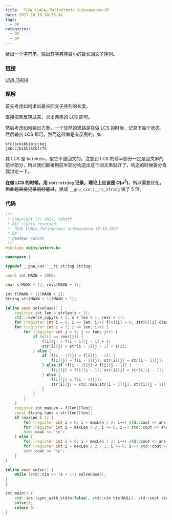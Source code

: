 ```yaml
---
title: 「UVA 11404」Palindromic Subsequence-DP
date: 2017-10-18 10:36:34
tags:
  - DP
categories:
  - OI
  - DP
---
```

给出一个字符串，输出其字典序最小的最长回文子序列。

<!-- more -->

### 链接
[UVA 11404](https://uva.onlinejudge.org/index.php?option=com_onlinejudge&Itemid=8&category=465&page=show_problem&problem=2399)

### 题解
首先考虑如何求出最长回文子序列的长度。

直接把串反转过来，求出两串的 LCS 即可。

然后考虑如何输出方案，一个显然的思路是在做 LCS 的时候，记录下每个状态，然后输出 LCS 即可，然而这样做是有反例的，如
``` plain
kfclbckibbibjccbej 
jebccjbibbikcblcfk
```
其 LCS 是 `bcibbibc`，但它不是回文的。注意到 LCS 的前半部分一定是回文串的前半部分，所以我们直接用前半部分构造出这个回文串就好了，构造的时候要分奇偶讨论一下。

**在做 LCS 的时候，用 `std::string` 记录，理论上应该是 $O(n ^ 3)$**，所以需要优化，~~但此题直接记录刚好能过~~，换成 `__gnu_cxx::__rc_string` 快了 $5$ 倍。

### 代码
``` cpp
/**
 * Copyright (c) 2017, xehoth
 * All rights reserved.
 * 「UVA 11404」Palindromic Subsequence 18-10-2017
 * DP
 * @author xehoth
 */
#include <bits/extc++.h>

namespace {

typedef __gnu_cxx::__rc_string String;

const int MAXN = 1000;

char s[MAXN + 1], revs[MAXN + 1];

int f[MAXN + 1][MAXN + 1];
String str[MAXN + 1][MAXN + 1];

inline void solveCase() {
    register int len = strlen(s + 1);
    std::reverse_copy(s + 1, s + len + 1, revs + 1);
    for (register int i = 0; i <= len; i++) f[0][i] = 0, str[0][i].clear();
    for (register int i = 1; i <= len; i++) {
        for (register int j = 1; j <= len; j++) {
            if (s[i] == revs[j]) {
                f[i][j] = f[i - 1][j - 1] + 1;
                str[i][j] = str[i - 1][j - 1] + s[i];
            } else {
                if (f[i - 1][j] > f[i][j - 1]) {
                    f[i][j] = f[i - 1][j], str[i][j] = str[i - 1][j];
                } else if (f[i - 1][j] < f[i][j - 1]) {
                    f[i][j] = f[i][j - 1], str[i][j] = str[i][j - 1];
                } else {
                    f[i][j] = f[i - 1][j];
                    str[i][j] = std::min(str[i - 1][j], str[i][j - 1]);
                }
            }
        }
    }
    register int maxLen = f[len][len];
    const String &ans = str[len][len];
    if (maxLen & 1) {
        for (register int i = 0; i < maxLen / 2; i++) std::cout << ans[i];
        for (register int i = maxLen / 2; i >= 0; i--) std::cout << ans[i];
        std::cout << '\n';
    } else {
        for (register int i = 0; i < maxLen / 2; i++) std::cout << ans[i];
        for (register int i = maxLen / 2 - 1; i >= 0; i--) std::cout << ans[i];
        std::cout << '\n';
    }
}

inline void solve() {
    while (std::cin >> (s + 1)) solveCase();
}
}

int main() {
    std::ios::sync_with_stdio(false), std::cin.tie(NULL), std::cout.tie(NULL);
    solve();
    return 0;
}
```
